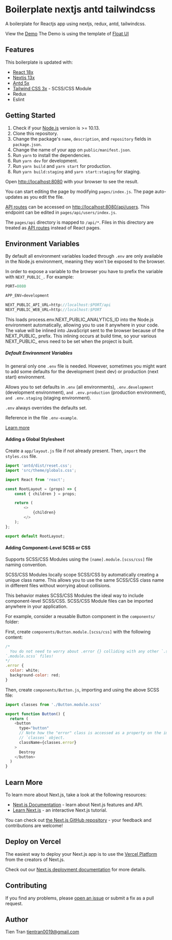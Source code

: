 # Boilerplate nextjs antd tailwindcss
A boilerplate for Reactjs app using nextjs, redux, antd, tailwindcss.

View the [Demo](https://boilerplate-nextjs-antd-tailwindcss.vercel.app/)
The Demo is using the template of [Float UI](https://floatui.com/)

## Features
This boilerplate is updated with:

- [React 18x](https://reactjs.org)
- [Nextjs 13x](https://nextjs.org/)
- [Antd 5x](https://ant.design/)
- [Tailwind CSS 3x](https://tailwindcss.com/) - SCSS/CSS Module
- Redux
- Eslint

## Getting Started

1. Check if your [Node.js](https://nodejs.org/) version is >= 10.13.
2. Clone this repository.
3. Change the package's `name`, `description`, and `repository` fields in `package.json`.
4. Change the name of your app on `public/manifest.json`.
5. Run `yarn` to install the dependencies.
6. Run `yarn dev` for development.
6. Run `yarn build` and `yarn start` for production.
6. Run `yarn build:staging` and `yarn start:staging` for staging.

Open [http://localhost:8080](http://localhost:8080) with your browser to see the result.

You can start editing the page by modifying `pages/index.js`. The page auto-updates as you edit the file.

[API routes](https://nextjs.org/docs/api-routes/introduction) can be accessed on [http://localhost:8080/api/users](http://localhost:8080/api/users). This endpoint can be edited in `pages/api/users/index.js`.

The `pages/api` directory is mapped to `/api/*`. Files in this directory are treated as [API routes](https://nextjs.org/docs/api-routes/introduction) instead of React pages.

## Environment Variables

By default all environment variables loaded through `.env` are only available in the Node.js environment, meaning they won't be exposed to the browser.

In order to expose a variable to the browser you have to prefix the variable with `NEXT_PUBLIC_.` For example:

```js
PORT=8080

APP_ENV=development

NEXT_PUBLIC_API_URL=http://localhost:$PORT/api
NEXT_PUBLIC_WEB_URL=http://localhost:$PORT
```

This loads process.env.NEXT_PUBLIC_ANALYTICS_ID into the Node.js environment automatically, allowing you to use it anywhere in your code. The value will be inlined into JavaScript sent to the browser because of the NEXT_PUBLIC_ prefix. This inlining occurs at build time, so your various NEXT_PUBLIC_ envs need to be set when the project is built.

##### Default Environment Variables
In general only one `.env` file is needed. However, sometimes you might want to add some defaults for the development (next dev) or production (next start) environment.

Allows you to set defaults in `.env` (all environments), `.env.development` (development environment), `and .env.production` (production environment), `and .env.staging` (staging environment).

`.env` always overrides the defaults set.

Reference in the file `.env-example`.

[Learn more](https://nextjs.org/docs/basic-features/environment-variables)


#### Adding a Global Stylesheet

Create a `app/layout.js` file if not already present. Then, `import` the `styles.css` file.

```js
import 'antd/dist/reset.css';
import 'src/theme/globals.css';

import React from 'react';

const RootLayout = (props) => {
	const { children } = props;

	return (
		<>
			{children}
		</>
	);
};

export default RootLayout;
```

#### Adding Component-Level SCSS or CSS

Supports SCSS/CSS Modules using the `[name].module.[scss/css]` file naming convention.

SCSS/CSS Modules locally scope SCSS/CSS by automatically creating a unique class name. This allows you to use the same SCSS/CSS class name in different files without worrying about collisions.

This behavior makes SCSS/CSS Modules the ideal way to include component-level SCSS/CSS. SCSS/CSS Module files can be imported anywhere in your application.

For example, consider a reusable Button component in the `components/` folder:

First, create `components/Button.module.[scss/css]` with the following content:

```js
/*
  You do not need to worry about .error {} colliding with any other `.scss` or
`.module.scss` files!
*/
.error {
  color: white;
  background-color: red;
}
```

Then, create `components/Button.js`, importing and using the above SCSS file:

```js
import classes from './Button.module.scss'

export function Button() {
  return (
    <button
      type="button"
      // Note how the "error" class is accessed as a property on the imported
      // `classes` object.
      className={classes.error}
    >
      Destroy
    </button>
  )
}
```


## Learn More

To learn more about Next.js, take a look at the following resources:

- [Next.js Documentation](https://nextjs.org/docs) - learn about Next.js features and API.
- [Learn Next.js](https://nextjs.org/learn) - an interactive Next.js tutorial.

You can check out [the Next.js GitHub repository](https://github.com/vercel/next.js/) - your feedback and contributions are welcome!

## Deploy on Vercel

The easiest way to deploy your Next.js app is to use the [Vercel Platform](https://vercel.com/new?utm_medium=default-template&filter=next.js&utm_source=create-next-app&utm_campaign=create-next-app-readme) from the creators of Next.js.

Check out our [Next.js deployment documentation](https://nextjs.org/docs/deployment) for more details.

## Contributing

If you find any problems, please [open an issue](https://github.com/tientran0019/boilerplate-nextjs-antd-tailwindcss/issues/new) or submit a fix as a pull request.

## Author
Tien Tran <tientran0019@gmail.com>

